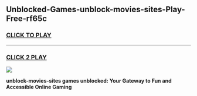 
## Unblocked-Games-unblock-movies-sites-Play-Free-rf65c
<h3>
<a href="https://premium76.site?title=unblock-movies-sites&ref=20M">CLICK TO PLAY</a></h3>
<hr>

<h3>
<a href="https://premium76.site?title=unblock-movies-sites&ref=20M">CLICK 2 PLAY</a>
  
</h3>

<a href="https://premium76.site?title=unblock-movies-sites&ref=19M"><img src="https://clearcache.store/games.png"></a>


**unblock-movies-sites games unblocked: Your Gateway to Fun and Accessible Online Gaming**
